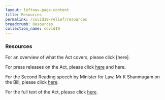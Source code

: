 ```yaml
---
layout: leftnav-page-content
title: Resources
permalink: /covid19-relief/resources
breadcrumb: Resources
collection_name: covid19
---
```

### Resources ###

For an overview of what the Act covers, please click [here].

For press releases on the Act, please click [here](https://www.mlaw.gov.sg/news/press-releases/temporary-relief-for-inability-to-perform-contractual-obligations-due-to-coronavirus-disease-2019-covid-19-situation) and here.
 
For the Second Reading speech by Minister for Law, Mr K Shanmugam on the Bill, please click [here](https://www.mlaw.gov.sg/news/parliamentary-speeches/second-reading-speech-by-minister-for-law-mr-k-shanmugam-on-the-covid-19-temporary-measures-bill).

For the full text of the Act, please click [here](https://sso.agc.gov.sg/Act/COVID19TMA2020).
